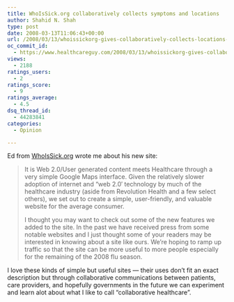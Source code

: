 ```yaml
---
title: WhoIsSick.org collaboratively collects symptoms and locations
author: Shahid N. Shah
type: post
date: 2008-03-13T11:06:43+00:00
url: /2008/03/13/whoissickorg-gives-collaboratively-collects-locations-symptoms-and-locations/
oc_commit_id:
  - https://www.healthcareguy.com/2008/03/13/whoissickorg-gives-collaboratively-collects-locations-symptoms-and-locations/1478769165
views:
  - 2188
ratings_users:
  - 2
ratings_score:
  - 9
ratings_average:
  - 4.5
dsq_thread_id:
  - 44283841
categories:
  - Opinion

---
```

Ed from [WhoIsSick.org][1] wrote me about his new site:

> It is Web 2.0/User generated content meets Healthcare through a very simple Google Maps interface. Given the relatively slower adoption of internet and &#8220;web 2.0&#8242; technology by much of the healthcare industry (aside from Revolution Health and a few select others), we set out to create a simple, user-friendly, and valuable website for the average consumer.
> 
> I thought you may want to check out some of the new features we added to the site. In the past we have received press from some notable websites and I just thought some of your readers may be interested in knowing about a site like ours. We&#8217;re hoping to ramp up traffic so that the site can be more useful to more people especially for the remaining of the 2008 flu season. 

I love these kinds of simple but useful sites &#8212; their uses don&#8217;t fit an exact description but through collaborative communications between patients, care providers, and hopefully governments in the future we can experiment and learn alot about what I like to call &#8220;collaborative healthcare&#8221;.

 [1]: http://www.whoissick.org